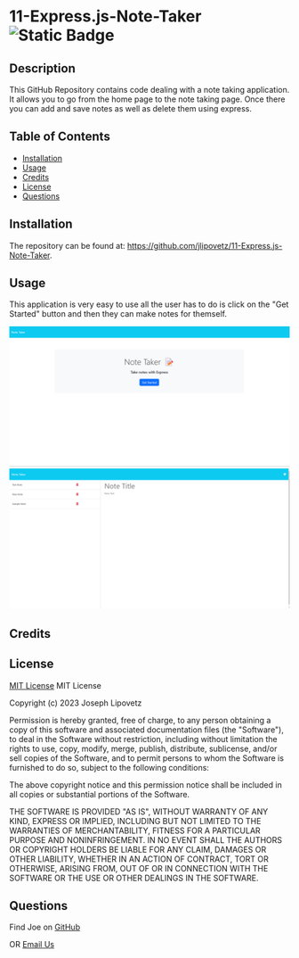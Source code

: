 # 11-Express.js-Note-Taker ![Static Badge](https://img.shields.io/badge/MIT_License-grey)
## Description
This GitHub Repository contains code dealing with a note taking application. It allows you to go from the home page to the note taking page. Once there you can add and save notes as well as delete them using express.
## Table of Contents
- [Installation](#installation)
- [Usage](#usage)
- [Credits](#credits)
- [License](#license)
- [Questions](#questions)
## Installation
The repository can be found at: https://github.com/jlipovetz/11-Express.js-Note-Taker.
## Usage
This application is very easy to use all the user has to do is click on the "Get Started" button and then they can make notes for themself.

![A screenshot of the completed webpage.](./assets/images/11-note-taker-home.png)
![A screenshot of the completed webpage.](./assets/images/11-note-taker-note-page.png)
## Credits

## License
[MIT License](https://choosealicense.com/licenses/mit/)
MIT License

Copyright (c) 2023 Joseph Lipovetz

Permission is hereby granted, free of charge, to any person obtaining a copy
of this software and associated documentation files (the "Software"), to deal
in the Software without restriction, including without limitation the rights
to use, copy, modify, merge, publish, distribute, sublicense, and/or sell
copies of the Software, and to permit persons to whom the Software is
furnished to do so, subject to the following conditions:

The above copyright notice and this permission notice shall be included in all
copies or substantial portions of the Software.

THE SOFTWARE IS PROVIDED "AS IS", WITHOUT WARRANTY OF ANY KIND, EXPRESS OR
IMPLIED, INCLUDING BUT NOT LIMITED TO THE WARRANTIES OF MERCHANTABILITY,
FITNESS FOR A PARTICULAR PURPOSE AND NONINFRINGEMENT. IN NO EVENT SHALL THE
AUTHORS OR COPYRIGHT HOLDERS BE LIABLE FOR ANY CLAIM, DAMAGES OR OTHER
LIABILITY, WHETHER IN AN ACTION OF CONTRACT, TORT OR OTHERWISE, ARISING FROM,
OUT OF OR IN CONNECTION WITH THE SOFTWARE OR THE USE OR OTHER DEALINGS IN THE
SOFTWARE.
## Questions

Find Joe on [GitHub](https://github.com/jlipovetz)

  OR 
  [Email Us](mailto:placeholder@email.com)